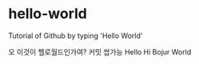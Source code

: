 # hello-world
Tutorial of Github by typing 'Hello World'

오 이것이 헬로월드인가여?
커밋 쌉가능
Hello Hi Bojur World
